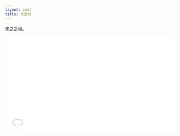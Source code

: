 ```yaml
---
layout: post
title: 大悲咒
---
```


未之之境。

<iframe width="560" height="315" src="//player.bilibili.com/player.html?aid=70025529&bvid=BV1XE411S7Ew&cid=121325699&page=1" scrolling="no" border="0" frameborder="no" framespacing="0" allowfullscreen="true"> </iframe>
